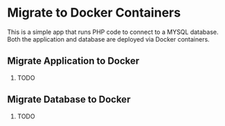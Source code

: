 # Migrate to Docker Containers

This is a simple app that runs PHP code to connect to a MYSQL database.  Both the application and database are deployed via Docker containers.

## Migrate Application to Docker

1. TODO

## Migrate Database to Docker

1. TODO

